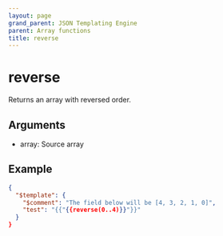 ```yaml
---
layout: page
grand_parent: JSON Templating Engine
parent: Array functions
title: reverse
---
```


# reverse

Returns an array with reversed order.

## Arguments

 - array: Source array

## Example

```json
{
  "$template": {
    "$comment": "The field below will be [4, 3, 2, 1, 0]",
    "test": "{{"{{reverse(0..4)}}"}}"
  }
}
```
